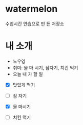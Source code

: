 # watermelon
수업시간 연습으로 만 든 저장소

# 내 소개
- 노우영
- 취미: 물 마 시기, 잠자기, 치킨 먹기
- 오늘 내 가 할 일
 - [X] 맛있게 먹기
 - [ ] 잠 자기
 - [X] 물 마시기
 - [ ] 치킨 먹기

